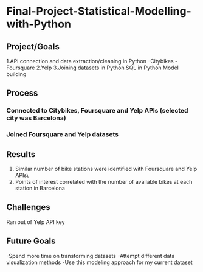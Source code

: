 # Final-Project-Statistical-Modelling-with-Python

## Project/Goals
1.API connection and data extraction/cleaning in Python
-Citybikes
-Foursquare
2.Yelp
3.Joining datasets in Python
SQL in Python
Model building

## Process
### Connected to Citybikes, Foursquare and Yelp APIs (selected city was Barcelona)
### Joined Foursquare and Yelp datasets

## Results
1. Similar number of bike stations were identified with Foursquare and Yelp APIs\
2. Points of interest correlated with the number of available bikes at each station in Barcelona

## Challenges 
Ran out of Yelp API key

## Future Goals
-Spend more time on transforming datasets 
-Attempt different data visualization methods
-Use this modeling approach for my current dataset
